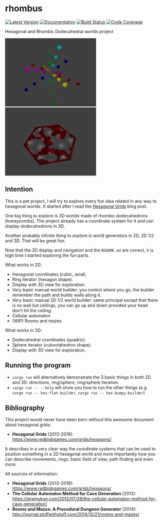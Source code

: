 # rhombus
[![Latest Version](https://img.shields.io/crates/v/rhombus)](https://crates.io/crates/rhombus)
[![Documentation](https://docs.rs/rhombus/badge.svg)](https://docs.rs/rhombus)
[![Build Status](https://travis-ci.com/arnodb/rhombus.svg?branch=master)](https://travis-ci.com/arnodb/rhombus)
[![Code Coverage](https://codecov.io/gh/arnodb/rhombus/branch/master/graph/badge.svg)](https://codecov.io/gh/arnodb/rhombus)

Hexagonal and Rhombic Dodecahedral worlds project

![Quadric directions](dodec-directions-small.png) ![Cellular cave generator](cellular-small.png)

## Intention

This is a pet project, I will try to explore every fun idea related in any way to hexagonal
worlds. It started after I read the  [Hexagonal Grids](https://www.redblobgames.com/grids/hexagons/)
blog post.

One big thing to explore is 3D worlds made of rhombic dodecahedrons (honeycombs). The project
already has a coordinate system for it and can display dodecahedrons in 3D.

Another probably infinite thing to explore is world generators in 2D, 2D 1/2 and 3D. That will be
great fun.

Now that the 3D display and navigation and the `README.md` are correct, it is high time I started
exploring the fun parts.

What works in 2D:

- Hexagonal coordinates (cubic, axial).
- Ring iterator (hexagon shape).
- Display with 3D view for exploration.
- Very basic manual world builder: you control where you go, the builder remember the path
  and builds walls along it.
- Very basic manual 2D 1/2 world builder: same principal except that there is no wall but
  ceilings, you can go up and down provided your head don't hit the ceiling.
- Cellular automaton
- (WIP) Rooms and mazes

What works in 3D:

- Dodecahedral coordinates (quadric).
- Sphere iterator (cuboctahedron shape).
- Display with 3D view for exploration.

## Running the program

- `cargo run` will alternatively demonstrate the 3 basic things in both 2D and 3D:
directions, ring/sphere, ring/sphere iteration.
- `cargo run -- --help` will show you how to run the other things (e.g. `cargo run -- hex-flat-builder`,
  `cargo run -- hex-bumpy-builder`)

## Bibliography

This project would never have been born without this awesome document about hexagonal grids:

* **Hexagonal Grids** (2013-2019): https://www.redblobgames.com/grids/hexagons/

It describes in a very clear way the coordinate systems that can be used to position something in
a 2D hexagonal world and more importantly how you can describe movements, rings, basic field of
view, path finding and even more.

All sources of information:

* **Hexagonal Grids** (2013-2019): https://www.redblobgames.com/grids/hexagons/
* **The Cellular Automaton Method for Cave Generation** (2012): https://jeremykun.com/2012/07/29/the-cellular-automaton-method-for-cave-generation/
* **Rooms and Mazes: A Procedural Dungeon Generator** (2014): http://journal.stuffwithstuff.com/2014/12/21/rooms-and-mazes/